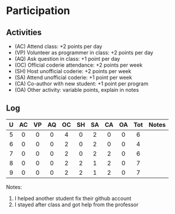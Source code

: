 Participation
=============

## Activities ## 

+ (AC) Attend class: +2 points per day
+ (VP) Volunteer as programmer in class: +2 points per day
+ (AQ) Ask question in class: +1 point per day
+ (OC) Official coderie attendance: +2 points per week
+ (SH) Host unofficial coderie: +2 points per week
+ (SA) Attend unofficial coderie: +1 point per week
+ (CA) Co-author with new student: +1 point per program
+ (OA) Other activity: variable points, explain in notes

## Log ##

| U | AC | VP | AQ | OC | SH | SA | CA | OA | Tot | Notes
|:-:|:--:|:--:|:--:|:--:|:--:|:--:|:--:|:--:|:---:|:--------
| 5 |   0|   0|   0|   4|   0|   2|   0|   0|    6|
| 6 |	0|   0|   0|   2|   0|   2|   0|   0|    4|
| 7 | 	0|   0|   0|   2|   0|   2|   2|   0|    6|
| 8 | 	0|   0|   0|   2|   2|   1|   2|   0|    7|
| 9 |	0|   0|   0|   2|   2|   1|   2|   0|    7|

Notes:

1. I helped another student fix their github account
2. I stayed after class and got help from the professor
